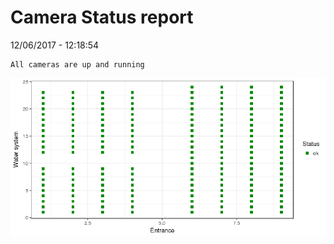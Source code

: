 Camera Status report
================
12/06/2017 - 12:18:54

    All cameras are up and running

![](camreport_files/figure-markdown_github/unnamed-chunk-2-1.png)
